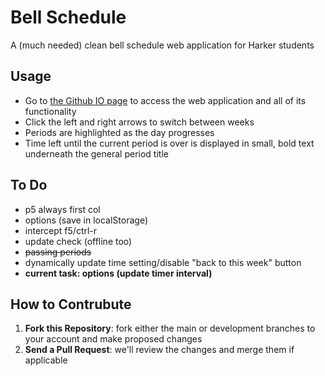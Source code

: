 # Bell Schedule

A (much needed) clean bell schedule web application for Harker students

## Usage
* Go to [the Github IO page](http://iluvredwall.github.io/bellschedule/) to access the web application and all of its functionality
* Click the left and right arrows to switch between weeks
* Periods are highlighted as the day progresses
* Time left until the current period is over is displayed in small, bold text underneath the general period title

## To Do
* p5 always first col
* options (save in localStorage)
* intercept f5/ctrl-r
* update check (offline too)
* ~~passing periods~~
* dynamically update time setting/disable "back to this week" button
* **current task: options (update timer interval)**

## How to Contrubute
1. **Fork this Repository**: fork either the main or development branches to your account and make proposed changes
2. **Send a Pull Request**: we'll review the changes and merge them if applicable
